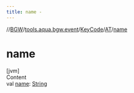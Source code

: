 ```yaml
---
title: name -
---
```

//[BGW](../../../../index.md)/[tools.aqua.bgw.event](../../index.md)/[KeyCode](../index.md)/[AT](index.md)/[name](name.md)



# name  
[jvm]  
Content  
val [name](name.md): [String](https://kotlinlang.org/api/latest/jvm/stdlib/kotlin/-string/index.html)  



